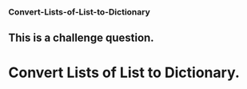 ### Convert-Lists-of-List-to-Dictionary
## This is a challenge question.
# Convert Lists of List to Dictionary.
